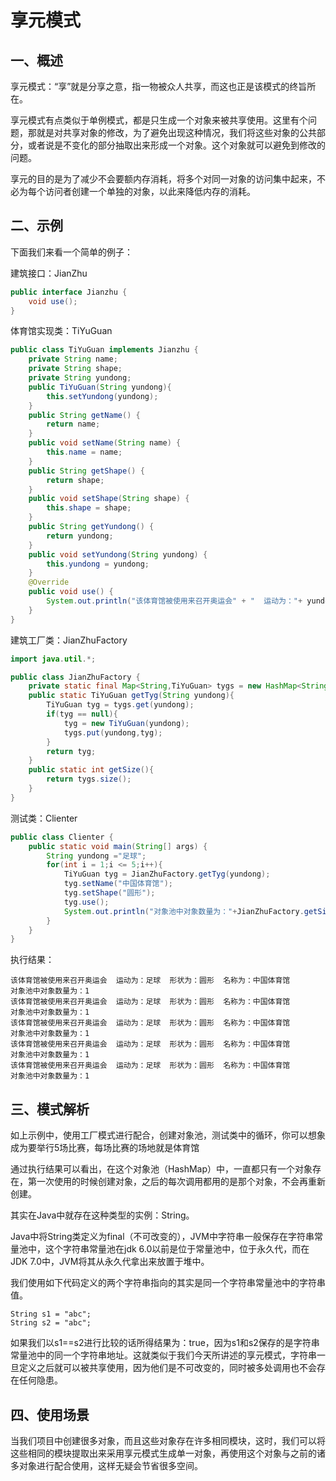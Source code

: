 # 享元模式
## 一、概述
享元模式：“享”就是分享之意，指一物被众人共享，而这也正是该模式的终旨所在。
  
享元模式有点类似于单例模式，都是只生成一个对象来被共享使用。这里有个问题，那就是对共享对象的修改，为了避免出现这种情况，我们将这些对象的公共部分，或者说是不变化的部分抽取出来形成一个对象。这个对象就可以避免到修改的问题。
  
享元的目的是为了减少不会要额内存消耗，将多个对同一对象的访问集中起来，不必为每个访问者创建一个单独的对象，以此来降低内存的消耗。
## 二、示例
下面我们来看一个简单的例子：

建筑接口：JianZhu
```java
public interface Jianzhu {
    void use();
}
```
体育馆实现类：TiYuGuan
```java
public class TiYuGuan implements Jianzhu {
    private String name;
    private String shape;
    private String yundong;
    public TiYuGuan(String yundong){
        this.setYundong(yundong);
    }
    public String getName() {
        return name;
    }
    public void setName(String name) {
        this.name = name;
    }
    public String getShape() {
        return shape;
    }
    public void setShape(String shape) {
        this.shape = shape;
    }
    public String getYundong() {
        return yundong;
    }
    public void setYundong(String yundong) {
        this.yundong = yundong;
    }
    @Override
    public void use() {
        System.out.println("该体育馆被使用来召开奥运会" + "  运动为："+ yundong+"  形状为："+shape+ "  名称为："+name);
    }
}
```
建筑工厂类：JianZhuFactory
```java
import java.util.*;

public class JianZhuFactory {
    private static final Map<String,TiYuGuan> tygs = new HashMap<String,TiYuGuan>();
    public static TiYuGuan getTyg(String yundong){
        TiYuGuan tyg = tygs.get(yundong);
        if(tyg == null){
            tyg = new TiYuGuan(yundong);
            tygs.put(yundong,tyg);
        }
        return tyg;
    }
    public static int getSize(){
        return tygs.size();
    }
}
```
测试类：Clienter
```java
public class Clienter {
    public static void main(String[] args) {
        String yundong ="足球";
        for(int i = 1;i <= 5;i++){
            TiYuGuan tyg = JianZhuFactory.getTyg(yundong);
            tyg.setName("中国体育馆");
            tyg.setShape("圆形");
            tyg.use();
            System.out.println("对象池中对象数量为："+JianZhuFactory.getSize());
        }
    }
}
```
执行结果：
```text
该体育馆被使用来召开奥运会  运动为：足球  形状为：圆形  名称为：中国体育馆
对象池中对象数量为：1
该体育馆被使用来召开奥运会  运动为：足球  形状为：圆形  名称为：中国体育馆
对象池中对象数量为：1
该体育馆被使用来召开奥运会  运动为：足球  形状为：圆形  名称为：中国体育馆
对象池中对象数量为：1
该体育馆被使用来召开奥运会  运动为：足球  形状为：圆形  名称为：中国体育馆
对象池中对象数量为：1
该体育馆被使用来召开奥运会  运动为：足球  形状为：圆形  名称为：中国体育馆
对象池中对象数量为：1
```
## 三、模式解析
如上示例中，使用工厂模式进行配合，创建对象池，测试类中的循环，你可以想象成为要举行5场比赛，每场比赛的场地就是体育馆
  
通过执行结果可以看出，在这个对象池（HashMap）中，一直都只有一个对象存在，第一次使用的时候创建对象，之后的每次调用都用的是那个对象，不会再重新创建。
  
其实在Java中就存在这种类型的实例：String。
  
Java中将String类定义为final（不可改变的），JVM中字符串一般保存在字符串常量池中，这个字符串常量池在jdk 6.0以前是位于常量池中，位于永久代，而在JDK 7.0中，JVM将其从永久代拿出来放置于堆中。
  
我们使用如下代码定义的两个字符串指向的其实是同一个字符串常量池中的字符串值。
```text
String s1 = "abc";
String s2 = "abc";
```
如果我们以s1==s2进行比较的话所得结果为：true，因为s1和s2保存的是字符串常量池中的同一个字符串地址。这就类似于我们今天所讲述的享元模式，字符串一旦定义之后就可以被共享使用，因为他们是不可改变的，同时被多处调用也不会存在任何隐患。

## 四、使用场景
当我们项目中创建很多对象，而且这些对象存在许多相同模块，这时，我们可以将这些相同的模块提取出来采用享元模式生成单一对象，再使用这个对象与之前的诸多对象进行配合使用，这样无疑会节省很多空间。